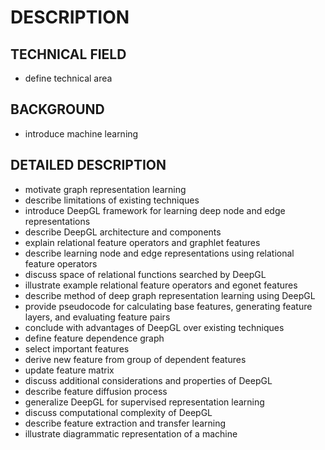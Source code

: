 # DESCRIPTION

## TECHNICAL FIELD

- define technical area

## BACKGROUND

- introduce machine learning

## DETAILED DESCRIPTION

- motivate graph representation learning
- describe limitations of existing techniques
- introduce DeepGL framework for learning deep node and edge representations
- describe DeepGL architecture and components
- explain relational feature operators and graphlet features
- describe learning node and edge representations using relational feature operators
- discuss space of relational functions searched by DeepGL
- illustrate example relational feature operators and egonet features
- describe method of deep graph representation learning using DeepGL
- provide pseudocode for calculating base features, generating feature layers, and evaluating feature pairs
- conclude with advantages of DeepGL over existing techniques
- define feature dependence graph
- select important features
- derive new feature from group of dependent features
- update feature matrix
- discuss additional considerations and properties of DeepGL
- describe feature diffusion process
- generalize DeepGL for supervised representation learning
- discuss computational complexity of DeepGL
- describe feature extraction and transfer learning
- illustrate diagrammatic representation of a machine

